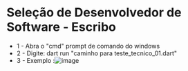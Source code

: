 # Seleção de Desenvolvedor de Software - Escribo


-  1 - Abra o "cmd" prompt de comando do windows
-  2 - Digite: dart run "caminho para teste_tecnico_01.dart"
-  3 - Exemplo :![image](https://user-images.githubusercontent.com/39925526/150026090-75e2e9f9-599d-407c-866a-a8b16b4f048b.png)
